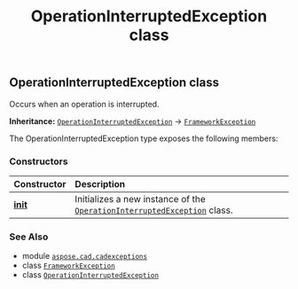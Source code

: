 ﻿---
title: OperationInterruptedException class
second_title: Aspose.CAD for Python via .NET API References
description: 
type: docs
weight: 90
url: /aspose.cad.cadexceptions/operationinterruptedexception/
is_root: false
---

## OperationInterruptedException class

Occurs when an operation is interrupted.



**Inheritance:** [`OperationInterruptedException`](/cad/python-net/aspose.cad.cadexceptions/operationinterruptedexception) → 
[`FrameworkException`](/cad/python-net/aspose.cad.cadexceptions/frameworkexception)



The OperationInterruptedException type exposes the following members:

### Constructors
| Constructor | Description |
| :- | :- |
| [__init__](/cad/python-net/aspose.cad.cadexceptions/operationinterruptedexception/__init__/#str) | Initializes a new instance of the [`OperationInterruptedException`](/cad/python-net/aspose.cad.cadexceptions/operationinterruptedexception) class. |



### See Also
* module [`aspose.cad.cadexceptions`](..)
* class [`FrameworkException`](/cad/python-net/aspose.cad.cadexceptions/frameworkexception)
* class [`OperationInterruptedException`](/cad/python-net/aspose.cad.cadexceptions/operationinterruptedexception)
